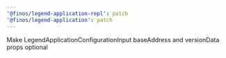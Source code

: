 ```yaml
---
'@finos/legend-application-repl': patch
'@finos/legend-application': patch
---
```


Make LegendApplicationConfigurationInput baseAddress and versionData props optional
